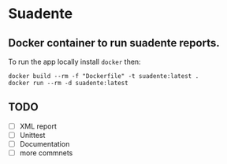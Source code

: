 # Suadente
## Docker container to run suadente reports.

To run the app locally install `docker` then:

```
docker build --rm -f "Dockerfile" -t suadente:latest .
docker run --rm -d suadente:latest
```

## TODO
- [ ] XML report
- [ ] Unittest
- [ ] Documentation
- [ ] more commnets